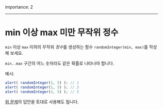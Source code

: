 importance: 2

---

# min 이상 max 미만 무작위 정수

`min` 이상 `max` 이하의 무작위 *정수*를 생성하는 함수 `randomInteger(min, max)`를 작성해 보세요.


`min..max` 구간의 어느 숫자라도 같은 확률로 나타나야 합니다.


예시:

```js
alert( randomInteger(1, 5) ); // 1
alert( randomInteger(1, 5) ); // 3
alert( randomInteger(1, 5) ); // 5
```

[위 문제](info:task/random-min-max)의 답안을 토대로 사용해도 됩니다.
